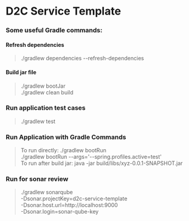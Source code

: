 # D2C Service Template

### Some useful Gradle commands:
#### Refresh dependencies
> ./gradlew dependencies --refresh-dependencies  

#### Build jar file
> ./gradlew bootJar  
> ./gradlew clean build

### Run application test cases
> ./gradlew test

### Run Application with Gradle Commands
> To run directly: ./gradlew bootRun  
>  ./gradlew bootRun --args='--spring.profiles.active=test'  
> To run after build jar: java -jar build/libs/xyz-0.0.1-SNAPSHOT.jar

### Run for sonar review
> ./gradlew sonarqube \
-Dsonar.projectKey=d2c-service-template \
-Dsonar.host.url=http://localhost:9000 \
-Dsonar.login=sonar-qube-key